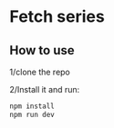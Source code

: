 # Fetch series

## How to use

1/clone the repo

2/Install it and run:

```bash
npm install
npm run dev
```
